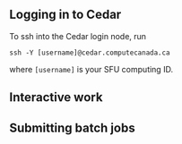 ## Logging in to Cedar

To ssh into the Cedar login node, run

    ssh -Y [username]@cedar.computecanada.ca

where `[username]` is your SFU computing ID.

## Interactive work

## Submitting batch jobs


